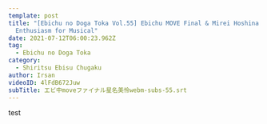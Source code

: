 ```yaml
---
template: post
title: "[Ebichu no Doga Toka Vol.55] Ebichu MOVE Final & Mirei Hoshina
  Enthusiasm for Musical"
date: 2021-07-12T06:00:23.962Z
tag:
  - Ebichu no Doga Toka
category:
  - Shiritsu Ebisu Chugaku
author: Irsan
videoID: 4lFdB672Juw
subTitle: エビ中moveファイナル星名美怜webm-subs-55.srt
---
```

test